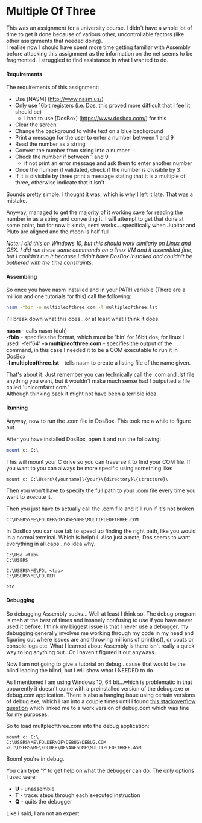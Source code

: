 # Multiple Of Three

This was an assignment for a university course. I didn't have a whole lot of time to get it done because of various other, uncontrollable factors (like other assignments that needed doing).  
I realise now I should have spent more time getting familiar with Assembly before attacking this assignment as the information on the net seems to be fragmented. I struggled to find assistance in what I wanted to do.   

#### Requirements
The requirements of this assignment:
- Use [NASM] (http://www.nasm.us/)
- Only use 16bit registers (i.e. Dos, this proved more difficult that I feel it should be)
  - I had to use [DosBox] (https://www.dosbox.com/) for this
- Clear the screen
- Change the background to white text on a blue background
- Print a message for the user to enter a number between 1 and 9
- Read the number as a string
- Convert the number from string into a number
- Check the number if between 1 and 9
  - if not print an error message and ask them to enter another number
- Once the number if validated, check if the number is divisible by 3
- If it is divisible by three print a message stating that it is a multiple of three, otherwise indicate that it isn't

Sounds pretty simple. I thought it was, which is why I left it late. That was a mistake.

Anyway, managed to get the majority of it working save for reading the number in as a string and converting it. I will attempt to get that done at some point, but for now it kinda, semi works... specifically when Jupitar and Pluto are aligned and the moon is half full.

*Note: I did this on Windows 10, but this should work similarly on Linux and OSX. I did run these same commands on a linux VM and it assembled fine, but I couldn't run it because I didn't have DosBox installed and couldn't be bothered with the time constraints.*  

#### Assembling

So once you have nasm installed and in your PATH variable (There are a million and one tutorials for this) call the following:
```bash
nasm -fbin -o multipleofthree.com -l multipleofthree.lst
```
I'll break down what this does...or at least what I think it does.

**nasm** - calls nasm (duh)  
**-fbin** - specifies the format, which must be 'bin' for 16bit dos, for linux I used '-felf64'
**-o multipleofthree.com** - specifies the output of the command, in this case I needed it to be a COM executable to run it in DosBox  
**-l multipleofthree.lst** - tells nasm to create a listing file of the name given.

That's about it. Just remember you can technically call the .com and .lst file anything you want, but it wouldn't make much sense had I outputted a file called 'unicornfarst.com.'  
Although thinking back it might not have been a terrible idea.

#### Running

Anyway, now to run the .com file in DosBox. This took me a while to figure out.

After you have installed DosBox, open it and run the following:
```bash
mount c: C:\
```
This will mount your C drive so you can traverse it to find your COM file. If you want to you can always be more specific using something like:
```
mount c: C:\Users\{yourname}\{your}\{directory}\{structure}\
```
Then you won't have to specify the full path to your .com file every time you want to execute it.

Then you just have to actually call the .com file and it'll run if it's not broken
```
C:\USERS\ME\FOLDER\OF\AWESOME\MULTIPLEOFTHREE.COM
```
In DosBox you can use tab to speed up finding the right path, like you would in a normal terminal. Which is helpful. Also just a note, Dos seems to want everything in all caps...no idea why.
```
C:\Use <tab>
C:\USERS

C:\USERS\ME\FOL <tab>
C:\USERS\ME\FOLDER

etc
```

#### Debugging

So debugging Assembly sucks... Well at least I think so. The debug program is meh at the best of times and insanely confusing to use if you have never used it before. I think my biggest issue is that I never use a debugger, my debugging generally involves me working through my code in my head and figuring out where issues are and throwing millions of printlns(), or couts or console logs etc. What I learned about Assembly is there isn't really a quick way to log anything out...Or I haven't figured it out anyways.

Now I am not going to give a tutorial on debug...cause that would be the blind leading the blind, but I will show what I NEEDED to do.

As I mentioned I am using Windows 10, 64 bit...which is problematic in that apparently it doesn't come with a preinstalled version of the debug.exe or debug.com application. There is also a hanging issue using certain versions of debug.exe, which I ran into a couple times until I found [this stackoverflow question](http://stackoverflow.com/a/36236622/1072887) which linked me to a work version of debug.com which was fine for my purposes.


So to load multpleofthree.com into the debug application:
```
mount c: C:\
C:\USERS\ME\FOLDER\OF\DEBUG\DEBUG.COM <C:\USERS\ME\FOLDER\OF\AWESOME\MULTIPLEOFTHREE.ASM
```
Boom! you're in debug.

You can type '?' to get help on what the debugger can do. The only options I used were:
- **U** - unassemble  
- **T** - trace: steps through each executed instruction
- **Q** - quits the debugger

Like I said, I am not an expert.
